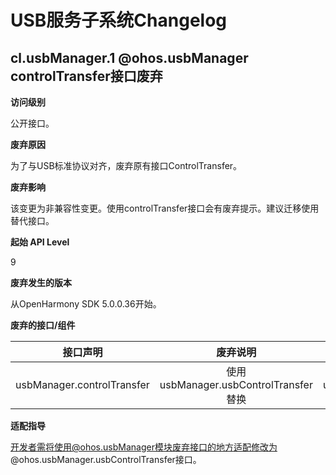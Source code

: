 # USB服务子系统Changelog

## cl.usbManager.1 @ohos.usbManager controlTransfer接口废弃

**访问级别**

公开接口。

**废弃原因**

为了与USB标准协议对齐，废弃原有接口ControlTransfer。

**废弃影响**

该变更为非兼容性变更。使用controlTransfer接口会有废弃提示。建议迁移使用替代接口。

**起始 API Level**

9

**废弃发生的版本**

从OpenHarmony SDK 5.0.0.36开始。

**废弃的接口/组件**

|            接口声明            |               废弃说明               |           代替接口            |
| :----------------------------: | :----------------------------------: | :---------------------------: |
| usbManager.controlTransfer | 使用usbManager.usbControlTransfer替换 | usbManager.usbControlTransfer |


**适配指导**

开发者需将使用@ohos.usbManager模块废弃接口的地方适配修改为@ohos.usbManager.usbControlTransfer接口。